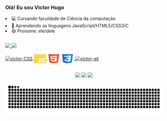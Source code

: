 ### Olá! Eu sou Victor Hugo

<li> 💻 Cursando faculdade de Ciência da computação </li>
<li> 🧠 Aprendendo as linguagens JavaScript/HTML5/CSS3/C </li>
<li> 😄 Pronome: ele/dele </li>

##

 <div style="display: inline_block" align="left">
  <a href="https://github.com/vhss12">
  <img height="120em" src="https://github-readme-stats.vercel.app/api?username=vhss12&show_icons=true&theme=white&include_all_commits=true&count_private=true"/>
  <img height="120em" src="https://github-readme-stats.vercel.app/api/top-langs/?username=vhss12&layout=compact&langs_count=7&theme=white"/>
</div>
  
  </div>
<div style="display: inline_block"><br>
 <img align="center" alt="victor-CSS" height="30" width="40" src="https://raw.githubusercontent.com/marwin1991/profile-technology-icons/refs/heads/main/icons/c.png">
  <img align="center" alt="victor-Js" height="30" width="40" src="https://raw.githubusercontent.com/devicons/devicon/master/icons/javascript/javascript-plain.svg">
  <img align="center" alt="victor-HTML" height="30" width="40" src="https://raw.githubusercontent.com/devicons/devicon/master/icons/html5/html5-original.svg">
  <img align="center" alt="victor-CSS" height="30" width="40" src="https://raw.githubusercontent.com/devicons/devicon/master/icons/css3/css3-original.svg">
  <img align="center" alt="victor-git" height="40" width="40" src="https://upload.wikimedia.org/wikipedia/commons/thumb/3/3f/Git_icon.svg/1024px-Git_icon.svg.png">
</div>

##

<div style="display: inline_block" align="center" >
  <a href="https://instagram.com/vhss12" target="_blank"><img src="https://img.shields.io/badge/-Instagram-%23E4405F?style=for-the-badge&logo=instagram&logoColor=white" target="_blank"></a>
  <a href = "mailto: vthugosantos54@gmail.com"><img src="https://img.shields.io/badge/-Gmail-%23333?style=for-the-badge&logo=gmail&logoColor=white" target="_blank"></a>
  <a href="https://www.linkedin.com/in/victor-hugo-dos-santos-silva-78a027214/" target="_blank"><img src="https://img.shields.io/badge/-LinkedIn-%230077B5?style=for-the-badge&logo=linkedin&logoColor=white" target="_blank"></a> 
  
  ![Snake animation](https://github.com/vhss12/vhss12/blob/output/github-contribution-grid-snake.svg)
  
</div>

